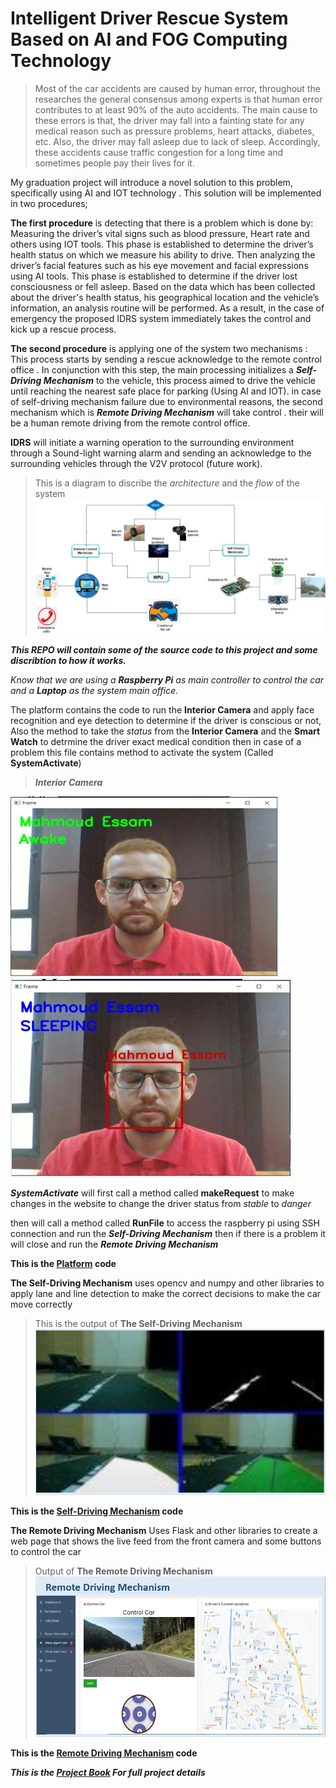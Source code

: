 # Intelligent Driver Rescue System Based on AI and FOG Computing Technology

>Most of the car accidents are caused by human error, throughout the researches the general consensus among experts is that human error contributes to at least 90% of the auto accidents. The main cause to these errors is that, the driver may fall into a fainting state for any medical reason such as pressure problems, heart attacks, diabetes, etc. Also, the driver may fall asleep due to lack of sleep. Accordingly, these accidents cause traffic congestion for a long time and sometimes people pay their lives for it.

My graduation project will introduce a novel solution to this problem, specifically using AI and IOT technology . This solution will be implemented in two procedures;

**The first procedure** is detecting that there is a problem which is done by: 
Measuring the driver’s vital signs such as blood pressure, Heart rate and others using IOT tools. This phase is established to determine the driver’s health status on which we measure his ability to drive.
 Then analyzing the driver’s facial features such as his eye movement and facial expressions using AI tools. This phase is established to determine if the driver lost consciousness or fell asleep.
Based on the data which has been collected about the driver's health status, his geographical location and the vehicle’s information, an analysis routine will be performed. As a result, in the case of emergency the proposed IDRS system immediately takes the control and kick up a rescue process.

**The second procedure** is applying one of the system two mechanisms : 
This process starts by sending a rescue acknowledge to the remote control office . In conjunction with this step, the main processing  initializes a ***Self-Driving Mechanism*** to the vehicle, this process aimed to drive the vehicle until reaching the nearest safe place for parking (Using AI and IOT).
in case of self-driving mechanism failure due to environmental reasons, the second mechanism which is ***Remote Driving Mechanism*** will take control . their will be a human remote driving  from the remote control office.

**IDRS** will initiate a warning operation to the surrounding environment through a Sound-light warning alarm and sending an acknowledge to the surrounding vehicles through the V2V protocol (future work).

>This is a diagram to discribe the *architecture* and the *flow* of the system 
![System Arch](Resources/Arch.PNG)

***This REPO will contain some of the source code to this project and some discribtion to how it works.***

*Know that we are using a **Raspberry Pi** as main controller to control the car and a **Laptop** as the system main office.* 

The platform contains the code to run the **Interior Camera** and apply face recognition and eye detection to determine if the driver is conscious or not, Also the method to take the *status* from the **Interior Camera** and the **Smart Watch** to detrmine the driver exact medical condition then in case of a problem this file contains method to activate the system (Called **SystemActivate**) 

>***Interior Camera***

![Awake](Resources/awake.PNG) 
![Sleeping](Resources/sleeping.PNG)

***SystemActivate*** will first call a method called **makeRequest** to make changes in the website to change the driver status from *stable* to *danger*

then will call a method called **RunFile** to access the raspberry pi using SSH connection and run the ***Self-Driving Mechanism*** then if there is a problem it will close and run the ***Remote Driving Mechanism*** 

**This is the [Platform](Source_Code/Full_Platform/system_Activate.py) code**


**The Self-Driving Mechanism** uses opencv and numpy and other libraries to apply lane and line detection to make the correct decisions to make the car move correctly

>This is the output of **The Self-Driving Mechanism**
![Self-Driving Mechanism](Resources/self.PNG)

**This is the [Self-Driving Mechanism](Source_Code/Self_Driving_Mechanism/enhancedLaneDetection.py) code** 

**The Remote Driving Mechanism** Uses Flask and other libraries
to create a web page that shows the live feed from the front camera and some buttons to control the car
>Output of **The Remote Driving Mechanism**
![Remote Driving Mechanism](Resources/Remote.PNG) 

**This is the [Remote Driving Mechanism](Source_Code/Remote_Driving_Mechanism/app.py) code**


***This is the [Project Book](Resources/Book) For full project details***